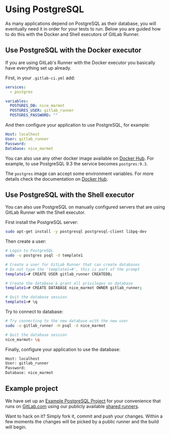 # Using PostgreSQL

As many applications depend on PostgreSQL as their database, you will
eventually need it in order for your tests to run. Below you are guided how to
do this with the Docker and Shell executors of GitLab Runner.

## Use PostgreSQL with the Docker executor

If you are using GitLab's Runner with the Docker executor you basically have
everything set up already.

First, in your `.gitlab-ci.yml` add:

```yaml
services:
  - postgres

variables:
  POSTGRES_DB: nice_marmot
  POSTGRES_USER: gitlab_runner
  POSTGRES_PASSWORD: ""
```

And then configure your application to use PostgreSQL, for example:

```yaml
Host: localhost
User: gitlab_runner
Password:
Database: nice_marmot
```

You can also use any other docker image available on [Docker Hub][hub-pg].
For example, to use PostgreSQL 9.3 the service becomes `postgres:9.3`.

The `postgres` image can accept some environment variables. For more details
check the documentation on [Docker Hub][hub-pg].

## Use PostgreSQL with the Shell executor

You can also use PostgreSQL on manually configured servers that are using
GitLab Runner with the Shell executor.

First install the PostgreSQL server:

```bash
sudo apt-get install -y postgresql postgresql-client libpq-dev
```

Then create a user:

```bash
# Login to PostgreSQL
sudo -u postgres psql -d template1

# Create a user for GitLab Runner that can create databases
# Do not type the 'template1=#', this is part of the prompt
template1=# CREATE USER gitlab_runner CREATEDB;

# Create the database & grant all privileges on database
template1=# CREATE DATABASE nice_marmot OWNER gitlab_runner;

# Quit the database session
template1=# \q
```

Try to connect to database:

```bash
# Try connecting to the new database with the new user
sudo -u gitlab_runner -H psql -d nice_marmot

# Quit the database session
nice_marmot> \q
```

Finally, configure your application to use the database:

```bash
Host: localhost
User: gitlab_runner
Password:
Database: nice_marmot
```

## Example project

We have set up an [Example PostgreSQL Project][postgres-example-repo] for your
convenience that runs on [GitLab.com](https://gitlab.com) using our publicly
available [shared runners](../runners/README.md).

Want to hack on it? Simply fork it, commit and push  your changes. Within a few
moments the changes will be picked by a public runner and the build will begin.

[hub-pg]: https://hub.docker.com/_/postgres/
[postgres-example-repo]: https://gitlab.com/gitlab-examples/postgres
